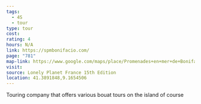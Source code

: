 ```yaml
---
tags:
  - 4S
  - tour
type: tour
cost: 
rating: 4
hours: N/A
link: https://spmbonifacio.com/
page: "781"
map-link: https://www.google.com/maps/place/Promenades+en+mer+de+Bonifacio/@41.3881502,9.161442,17.38z/data=!4m6!3m5!1s0x12dbd82245e23285:0xb9b2939745fad8e5!8m2!3d41.3892523!4d9.1653256!16s%2Fg%2F11d_d3prs1?entry=ttu&g_ep=EgoyMDI0MTAyOS4wIKXMDSoASAFQAw%3D%3D
visit: 
source: Lonely Planet France 15th Edition
location: 41.3891848,9.1654506
---
```

Touring company that offers various bouat tours on the island of course